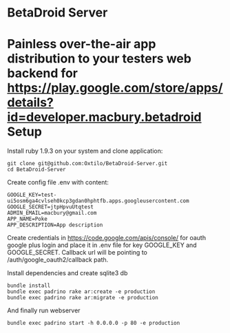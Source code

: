 BetaDroid Server
================

Painless over-the-air app distribution to your testers web backend for https://play.google.com/store/apps/details?id=developer.macbury.betadroid
Setup
================
Install ruby 1.9.3 on your system and clone application:
```
git clone git@github.com:Oxtilo/BetaDroid-Server.git
cd BetaDroid-Server
```
Create config file .env with content:
```
GOOGLE_KEY=test-ui5osm6ga4cvlseh0kcp3gdan0hphtfb.apps.googleusercontent.com
GOOGLE_SECRET=jtpHpvuUtqtest
ADMIN_EMAIL=macbury@gmail.com
APP_NAME=Poke
APP_DESCRIPTION=App description
```

Create credentials in https://code.google.com/apis/console/ for oauth google plus login and place it in .env file for key GOOGLE_KEY and GOOGLE_SECRET. Callback url will be pointing to /auth/google_oauth2/callback path.

Install dependencies and create sqlite3 db
```
bundle install
bundle exec padrino rake ar:create -e production
bundle exec padrino rake ar:migrate -e production
```

And finally run webserver
```
bundle exec padrino start -h 0.0.0.0 -p 80 -e production
```
